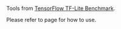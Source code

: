 # 
Tools from [TensorFlow TF-Lite Benchmark](https://github.com/tensorflow/tensorflow/tree/master/tensorflow/contrib/lite/tools/benchmark).

Please refer to page for how to use.